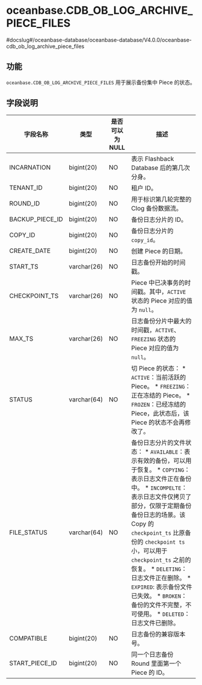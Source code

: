 oceanbase.CDB_OB_LOG_ARCHIVE_PIECE_FILES
========================================================
#docslug#/oceanbase-database/oceanbase-database/V4.0.0/oceanbase-cdb_ob_log_archive_piece_files


功能 
-----------------------

`oceanbase.CDB_OB_LOG_ARCHIVE_PIECE_FILES` 用于展示备份集中 Piece 的状态。

字段说明
-------------------------



|      字段名称       |     类型      | 是否可以为 NULL |                                                                                                                                                                                                                                                                                       描述                                                                                                                                                                                                                                                                                       |
|-----------------|-------------|------------|--------------------------------------------------------------------------------------------------------------------------------------------------------------------------------------------------------------------------------------------------------------------------------------------------------------------------------------------------------------------------------------------------------------------------------------------------------------------------------------------------------------------------------------------------------------------------------|
| INCARNATION     | bigint(20)  | NO         | 表示 Flashback Database 后的第几次分身。                                                                                                                                                                                                                                                                                                                                                                                                                                                                                                                                                 |
| TENANT_ID       | bigint(20)  | NO         | 租户 ID。                                                                                                                                                                                                                                                                                                                                                                                                                                                                                                                                                                         |
| ROUND_ID        | bigint(20)  | NO         | 用于标识第几轮完整的 Clog 备份数据流。                                                                                                                                                                                                                                                                                                                                                                                                                                                                                                                                                         |
| BACKUP_PIECE_ID | bigint(20)  | NO         | 备份日志分片的 ID。                                                                                                                                                                                                                                                                                                                                                                                                                                                                                                                                                                    |
| COPY_ID         | bigint(20)  | NO         | 备份日志分片的 `copy_id`。                                                                                                                                                                                                                                                                                                                                                                                                                                                                                                                                                             |
| CREATE_DATE     | bigint(20)  | NO         | 创建 Piece 的日期。                                                                                                                                                                                                                                                                                                                                                                                                                                                                                                                                                                  |
| START_TS        | varchar(26) | NO         | 日志备份开始的时间戳。                                                                                                                                                                                                                                                                                                                                                                                                                                                                                                                                                                    |
| CHECKPOINT_TS   | varchar(26) | NO         | Piece 中已决事务的时间戳。其中，`ACTIVE` 状态的 Piece 对应的值为 `null`。                                                                                                                                                                                                                                                                                                                                                                                                                                                                                                                            |
| MAX_TS          | varchar(26) | NO         | 日志备份分片中最大的时间戳，`ACTIVE`、`FREEZING` 状态的 Piece 对应的值为 `null`。                                                                                                                                                                                                                                                                                                                                                                                                                                                                                                                      |
| STATUS          | varchar(64) | NO         | 切 Piece 的状态： * `ACTIVE`：当前活跃的 Piece。   * `FREEZING`：正在冻结的 Piece。   * `FROZEN`：已经冻结的 Piece，此状态后，该 Piece 的状态不会再修改了。                                                                                                                                                                                                                                                                                                                          |
| FILE_STATUS     | varchar(64) | NO         | 备份日志分片的文件状态： * `AVAILABLE`：表示有效的备份，可以用于恢复。   * `COPYING`：表示日志文件正在备份中。   * `INCOMPELTE`：表示日志文件仅拷贝了部分，仅限于定期备份备份日志的场景。该 Copy 的`checkpoint_ts` 比原备份的 `checkpoint ts`小，可以用于 `checkpoint_ts` 之前的恢复。   * `DELETING`：日志文件正在删除。   * `EXPIRED`: 表示备份文件已失效。   * `BROKEN`：备份的文件不完整，不可使用。   * `DELETED`：日志文件已删除。    |
| COMPATIBLE      | bigint(20)  | NO         | 日志备份的兼容版本号。                                                                                                                                                                                                                                                                                                                                                                                                                                                                                                                                                                    |
| START_PIECE_ID  | bigint(20)  | NO         | 同一个日志备份 Round 里面第一个 Piece 的 ID。                                                                                                                                                                                                                                                                                                                                                                                                                                                                                                                                                |


